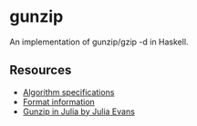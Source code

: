 gunzip
======

An implementation of gunzip/gzip -d in Haskell. 

Resources 
----

- [Algorithm specifications](http://www.gzip.org/algorithm.txt)
- [Format information](http://www.gzip.org/format.txt)
- [Gunzip in Julia by Julia Evans](https://github.com/jvns/gzip.jl/blob/master/gzip.jl)